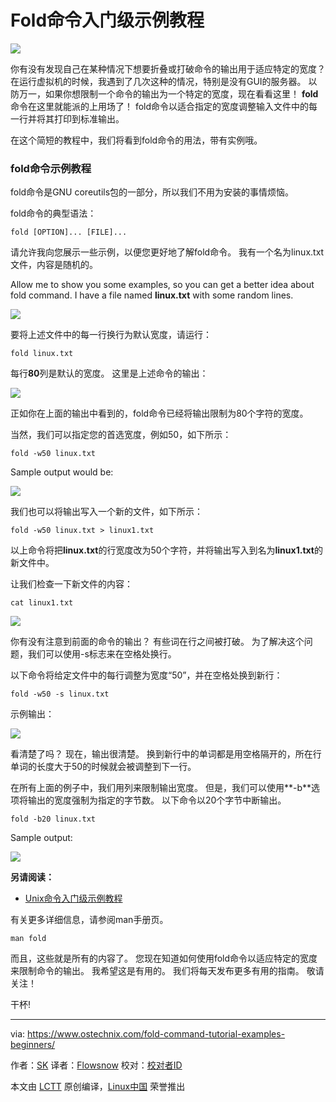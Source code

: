 Fold命令入门级示例教程
======

![](https://www.ostechnix.com/wp-content/uploads/2018/01/Fold-Command-2-720x340.png)

你有没有发现自己在某种情况下想要折叠或打破命令的输出用于适应特定的宽度？ 在运行虚拟机的时候，我遇到了几次这种的情况，特别是没有GUI的服务器。 以防万一，如果你想限制一个命令的输出为一个特定的宽度，现在看看这里！ **fold**命令在这里就能派的上用场了！ fold命令以适合指定的宽度调整输入文件中的每一行并将其打印到标准输出。

在这个简短的教程中，我们将看到fold命令的用法，带有实例哦。

### fold命令示例教程

fold命令是GNU coreutils包的一部分，所以我们不用为安装的事情烦恼。

fold命令的典型语法：
```
fold [OPTION]... [FILE]...
```

请允许我向您展示一些示例，以便您更好地了解fold命令。 我有一个名为linux.txt文件，内容是随机的。

Allow me to show you some examples, so you can get a better idea about fold command. I have a file named **linux.txt** with some random lines.

![][2]

要将上述文件中的每一行换行为默认宽度，请运行：

```
fold linux.txt
```

每行**80**列是默认的宽度。 这里是上述命令的输出：

![][3]

正如你在上面的输出中看到的，fold命令已经将输出限制为80个字符的宽度。

当然，我们可以指定您的首选宽度，例如50，如下所示：

```
fold -w50 linux.txt
```

Sample output would be:

![][4]

我们也可以将输出写入一个新的文件，如下所示：

```
fold -w50 linux.txt > linux1.txt
```

以上命令将把**linux.txt**的行宽度改为50个字符，并将输出写入到名为**linux1.txt**的新文件中。

让我们检查一下新文件的内容：

```
cat linux1.txt
```

![][5]

你有没有注意到前面的命令的输出？ 有些词在行之间被打破。 为了解决这个问题，我们可以使用-s标志来在空格处换行。

以下命令将给定文件中的每行调整为宽度“50”，并在空格处换到新行：

```
fold -w50 -s linux.txt
```

示例输出：

![][6]

看清楚了吗？ 现在，输出很清楚。 换到新行中的单词都是用空格隔开的，所在行单词的长度大于50的时候就会被调整到下一行。

在所有上面的例子中，我们用列来限制输出宽度。 但是，我们可以使用**-b**选项将输出的宽度强制为指定的字节数。 以下命令以20个字节中断输出。

```
fold -b20 linux.txt
```

Sample output:

![][7]

**另请阅读：**

+ [Unix命令入门级示例教程][8]

有关更多详细信息，请参阅man手册页。
```
man fold
```

而且，这些就是所有的内容了。 您现在知道如何使用fold命令以适应特定的宽度来限制命令的输出。 我希望这是有用的。 我们将每天发布更多有用的指南。 敬请关注！

干杯!

--------------------------------------------------------------------------------

via: https://www.ostechnix.com/fold-command-tutorial-examples-beginners/

作者：[SK][a]
译者：[Flowsnow](https://github.com/Flowsnow)
校对：[校对者ID](https://github.com/校对者ID)

本文由 [LCTT](https://github.com/LCTT/TranslateProject) 原创编译，[Linux中国](https://linux.cn/) 荣誉推出

[a]:https://www.ostechnix.com/author/sk/
[1]:data:image/gif;base64,R0lGODlhAQABAIAAAAAAAP///yH5BAEAAAAALAAAAAABAAEAAAIBRAA7
[2]:http://www.ostechnix.com/wp-content/uploads/2018/01/fold-command-1.png
[3]:http://www.ostechnix.com/wp-content/uploads/2018/01/fold-command-2.png
[4]:http://www.ostechnix.com/wp-content/uploads/2018/01/fold-command-3-1.png
[5]:http://www.ostechnix.com/wp-content/uploads/2018/01/fold-command-4.png
[6]:http://www.ostechnix.com/wp-content/uploads/2018/01/fold-command-5-1.png
[7]:http://www.ostechnix.com/wp-content/uploads/2018/01/fold-command-6-1.png
[8]:https://www.ostechnix.com/uniq-command-tutorial-examples-beginners/
